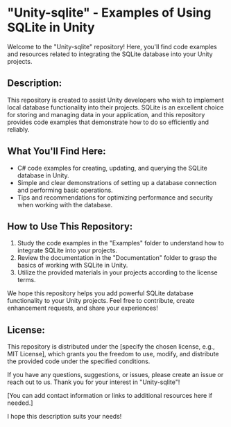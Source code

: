 "Unity-sqlite" - Examples of Using SQLite in Unity
===============================================

Welcome to the "Unity-sqlite" repository! Here, you'll find code examples and resources related to integrating the SQLite database into your Unity projects.

Description:
-----------
This repository is created to assist Unity developers who wish to implement local database functionality into their projects. SQLite is an excellent choice for storing and managing data in your application, and this repository provides code examples that demonstrate how to do so efficiently and reliably.

What You'll Find Here:
----------------------
- C# code examples for creating, updating, and querying the SQLite database in Unity.
- Simple and clear demonstrations of setting up a database connection and performing basic operations.
- Tips and recommendations for optimizing performance and security when working with the database.

How to Use This Repository:
----------------------------------
1. Study the code examples in the "Examples" folder to understand how to integrate SQLite into your projects.
2. Review the documentation in the "Documentation" folder to grasp the basics of working with SQLite in Unity.
3. Utilize the provided materials in your projects according to the license terms.

We hope this repository helps you add powerful SQLite database functionality to your Unity projects. Feel free to contribute, create enhancement requests, and share your experiences!

License:
---------
This repository is distributed under the [specify the chosen license, e.g., MIT License], which grants you the freedom to use, modify, and distribute the provided code under the specified conditions.

If you have any questions, suggestions, or issues, please create an issue or reach out to us. Thank you for your interest in "Unity-sqlite"!

[You can add contact information or links to additional resources here if needed.]

I hope this description suits your needs!

